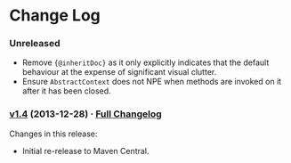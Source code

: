 # Change Log

### Unreleased

* Remove `{@inheritDoc}` as it only explicitly indicates that the default behaviour at the expense of significant visual clutter.
* Ensure `AbstractContext` does not NPE when methods are invoked on it after it has been closed.

### [v1.4](https://github.com/realityforge/jndikit/tree/v0.113) (2013-12-28) · [Full Changelog](https://github.com/realityforge/jndikit/compare/v1.4...v1.3)

Changes in this release:

* Initial re-release to Maven Central.
